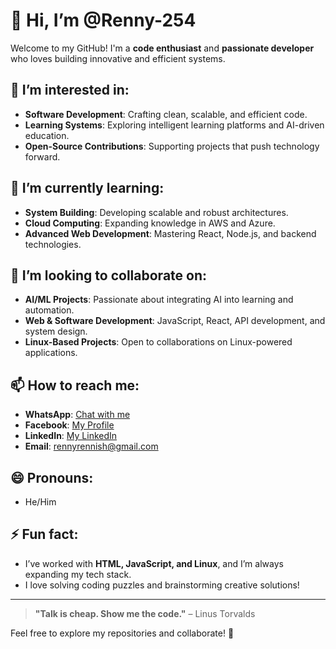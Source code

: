 # 👋 Hi, I’m @Renny-254  

Welcome to my GitHub! I'm a **code enthusiast** and **passionate developer** who loves building innovative and efficient systems.  

## 👀 I’m interested in:
- **Software Development**: Crafting clean, scalable, and efficient code.  
- **Learning Systems**: Exploring intelligent learning platforms and AI-driven education.  
- **Open-Source Contributions**: Supporting projects that push technology forward.  

## 🌱 I’m currently learning:
- **System Building**: Developing scalable and robust architectures.  
- **Cloud Computing**: Expanding knowledge in AWS and Azure.  
- **Advanced Web Development**: Mastering React, Node.js, and backend technologies.  

## 💞️ I’m looking to collaborate on:
- **AI/ML Projects**: Passionate about integrating AI into learning and automation.  
- **Web & Software Development**: JavaScript, React, API development, and system design.  
- **Linux-Based Projects**: Open to collaborations on Linux-powered applications.  

## 📫 How to reach me:
- **WhatsApp**: [Chat with me](https://wa.me/254707884868)  
- **Facebook**: [My Profile](https://www.facebook.com/profile.php?id=100079019186492)  
- **LinkedIn**: [My LinkedIn](https://www.linkedin.com/in/renny-rennish-62ba01346/)  
- **Email**: [rennyrennish@gmail.com](mailto:rennyrennish@gmail.com)  

## 😄 Pronouns:
- He/Him  

## ⚡ Fun fact:
- I’ve worked with **HTML, JavaScript, and Linux**, and I’m always expanding my tech stack.  
- I love solving coding puzzles and brainstorming creative solutions!  

---

> **"Talk is cheap. Show me the code."** – Linus Torvalds  

Feel free to explore my repositories and collaborate! 🚀

